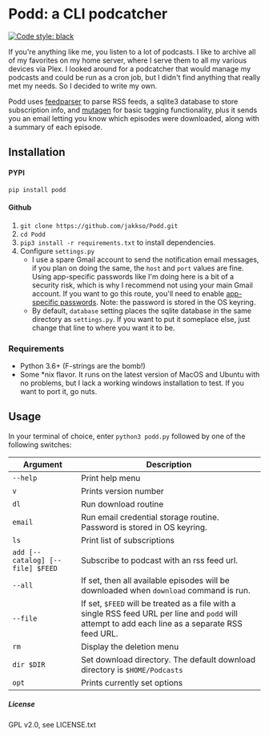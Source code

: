 # Podd: a CLI podcatcher

[![Code style: black](https://img.shields.io/badge/code%20style-black-000000.svg)](https://github.com/ambv/black)

If you're anything like me, you listen to a lot of podcasts.  I like to archive all of my favorites on my home server, 
where I serve them to all my various devices via Plex.  I looked around for a podcatcher that would manage my podcasts 
and could be run as a cron job, but I didn't find anything that really met my needs.  So I decided to write my own.

Podd uses [feedparser](https://pypi.org/project/feedparser/) to parse RSS feeds, a sqlite3 database to store 
subscription info, and [mutagen](https://mutagen.readthedocs.io/en/latest/) for basic tagging functionality, plus it
 sends you an email letting you know which episodes were downloaded, along with a summary of each episode.  

## Installation
#### PYPI
`pip install podd`

#### Github
1. `git clone https://github.com/jakkso/Podd.git`
2. `cd Podd`
3. `pip3 install -r requirements.txt` to install dependencies.
4. Configure `settings.py`
	* 	I use a spare Gmail account to send the notification email messages, if you plan on doing the same, the `host` 
	and `port` values are fine.  Using app-specific passwords like I'm doing here is a bit of a security risk, which is 
	why I recommend not using your main Gmail account.  If you want to go this route,  you'll need to enable 
	[app-specific passwords](https://support.google.com/accounts/answer/185833?hl=en).  Note: the password is stored in
	the OS keyring.
	* By default, `database` setting places the sqlite database in the same directory as `settings.py`.  If you want to 
	put it someplace else, just change that line to where you want it to be.


### Requirements
* Python 3.6+ (F-strings are the bomb!)
* Some *nix flavor.  It runs on the latest version of MacOS and Ubuntu with no problems, but I lack a working windows 
installation to test.  If you want to port it, go nuts.

## Usage

In your terminal of choice, enter `python3 podd.py` followed by one of the following switches:

| Argument | Description |
| --- | --- |
| `--help` | Print help menu |
| `v` | Prints version number |
| `dl` | Run download routine |
| `email` | Run email credential storage routine.  Password is stored in OS keyring.|
| `ls` | Print list of subscriptions |
| `add [--catalog] [--file] $FEED` | Subscribe to podcast with an rss feed url.  
|`--all` | If set, then all available episodes will be downloaded when `download` command is run.|
|`--file`| If set, `$FEED` will be treated as a file with a single RSS feed URL per line and `podd` will attempt to add each line as a separate RSS feed URL.|
| `rm` | Display the deletion menu |
| `dir $DIR` | Set download directory.  The default download directory is `$HOME/Podcasts` | 
| `opt` | Prints currently set options |


##### License
GPL v2.0, see LICENSE.txt
